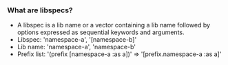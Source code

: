 
### What are libspecs?

- A libspec is a lib name or a vector containing a lib name followed by options expressed as sequential keywords and arguments.
- Libspec: 'namespace-a', '[namespace-b]'
- Lib name: 'namespace-a', 'namespace-b'
- Prefix list: '(prefix [namespace-a :as a])'
               =>
               '[prefix.namespace-a :as a]'
